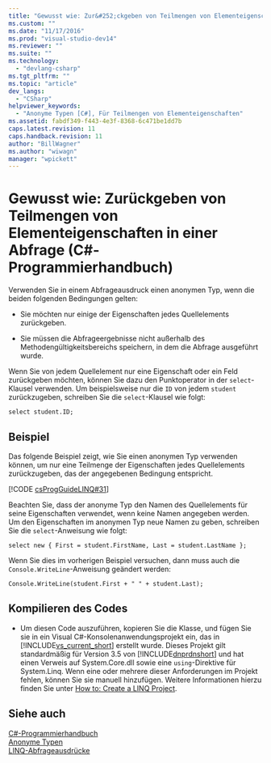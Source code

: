 ```yaml
---
title: "Gewusst wie: Zur&#252;ckgeben von Teilmengen von Elementeigenschaften in einer Abfrage (C#-Programmierhandbuch) | Microsoft Docs"
ms.custom: ""
ms.date: "11/17/2016"
ms.prod: "visual-studio-dev14"
ms.reviewer: ""
ms.suite: ""
ms.technology: 
  - "devlang-csharp"
ms.tgt_pltfrm: ""
ms.topic: "article"
dev_langs: 
  - "CSharp"
helpviewer_keywords: 
  - "Anonyme Typen [C#], Für Teilmengen von Elementeigenschaften"
ms.assetid: fabdf349-f443-4e3f-8368-6c471be1dd7b
caps.latest.revision: 11
caps.handback.revision: 11
author: "BillWagner"
ms.author: "wiwagn"
manager: "wpickett"
---
```

# Gewusst wie: Zur&#252;ckgeben von Teilmengen von Elementeigenschaften in einer Abfrage (C#-Programmierhandbuch)
Verwenden Sie in einem Abfrageausdruck einen anonymen Typ, wenn die beiden folgenden Bedingungen gelten:  
  
-   Sie möchten nur einige der Eigenschaften jedes Quellelements zurückgeben.  
  
-   Sie müssen die Abfrageergebnisse nicht außerhalb des Methodengültigkeitsbereichs speichern, in dem die Abfrage ausgeführt wurde.  
  
 Wenn Sie von jedem Quellelement nur eine Eigenschaft oder ein Feld zurückgeben möchten, können Sie dazu den Punktoperator in der `select`\-Klausel verwenden.  Um beispielsweise nur die `ID` von jedem `student` zurückzugeben, schreiben Sie die `select`\-Klausel wie folgt:  
  
```  
select student.ID;  
```  
  
## Beispiel  
 Das folgende Beispiel zeigt, wie Sie einen anonymen Typ verwenden können, um nur eine Teilmenge der Eigenschaften jedes Quellelements zurückzugeben, das der angegebenen Bedingung entspricht.  
  
 [!CODE [csProgGuideLINQ#31](../CodeSnippet/VS_Snippets_VBCSharp/csProgGuideLINQ#31)]  
  
 Beachten Sie, dass der anonyme Typ den Namen des Quellelements für seine Eigenschaften verwendet, wenn keine Namen angegeben werden.  Um den Eigenschaften im anonymen Typ neue Namen zu geben, schreiben Sie die `select`\-Anweisung wie folgt:  
  
```  
select new { First = student.FirstName, Last = student.LastName };  
```  
  
 Wenn Sie dies im vorherigen Beispiel versuchen, dann muss auch die `Console.WriteLine`\-Anweisung geändert werden:  
  
```  
Console.WriteLine(student.First + " " + student.Last);  
```  
  
## Kompilieren des Codes  
  
-   Um diesen Code auszuführen, kopieren Sie die Klasse, und fügen Sie sie in ein Visual C\#\-Konsolenanwendungsprojekt ein, das in [!INCLUDE[vs_current_short](../../../csharp/programming-guide/classes-and-structs/includes/vs_current_short_md.md)] erstellt wurde.  Dieses Projekt gilt standardmäßig für Version 3.5 von [!INCLUDE[dnprdnshort](../../../csharp/getting-started/includes/dnprdnshort_md.md)] und hat einen Verweis auf System.Core.dll sowie eine `using`\-Direktive für System.Linq.  Wenn eine oder mehrere dieser Anforderungen im Projekt fehlen, können Sie sie manuell hinzufügen.  Weitere Informationen hierzu finden Sie unter [How to: Create a LINQ Project](../Topic/How%20to:%20Create%20a%20LINQ%20Project.md).  
  
## Siehe auch  
 [C\#\-Programmierhandbuch](../../../csharp/programming-guide/index.md)   
 [Anonyme Typen](../../../csharp/programming-guide/classes-and-structs/anonymous-types.md)   
 [LINQ\-Abfrageausdrücke](../../../csharp/programming-guide/linq-query-expressions/index.md)